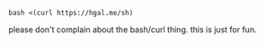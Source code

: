 ```shell
bash <(curl https://hgal.me/sh)
```

please don't complain about the bash/curl thing. this is just for fun.
